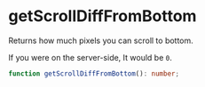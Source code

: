 # getScrollDiffFromBottom

Returns how much pixels you can scroll to bottom.

If you were on the server-side, It would be `0`.

```typescript
function getScrollDiffFromBottom(): number;
```
